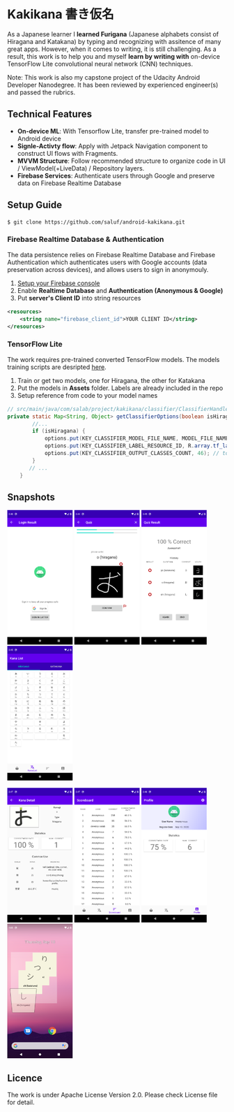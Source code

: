 # Kakikana 書き仮名
As a Japanese learner I **learned Furigana** (Japanese alphabets consist of Hiragana and Katakana) by typing and recognizing with assitence of many great apps. However, when it comes to writing, it is still challenging. As a result, this work is to help you and myself **learn by writing with** on-device TensorFlow Lite convolutional neural network (CNN) techniques. 

Note: This work is also my capstone project of the Udacity Android Developer Nanodegree. It has been reviewed by experienced engineer(s) and passed the rubrics.

## Technical Features

- **On-device ML**: With Tensorflow Lite, transfer pre-trained model to Android device
- **Signle-Activty flow**: Apply with Jetpack Navigation component to construct UI flows with Fragments.
- **MVVM Structure**: Follow recommended structure to organize code in UI / ViewModel(+LiveData) / Repository layers.
- **Firebase Services**: Authenticate users through Google and preserve data on Firebase Realtime Database

## Setup Guide

```
$ git clone https://github.com/saluf/android-kakikana.git
```

### Firebase Realtime Database & Authentication
The data persistence relies on Firebase Realtime Database and Firebase Authentication which authenticates users with Google accounts (data preservation across devices), and allows users to sign in anonymouly.

1. [Setup your Firebase console](https://firebase.google.com/docs/android/setup#console)
2. Enable **Realtime Database** and **Authentication (Anonymous & Google)**
3. Put **server's Client ID** into string resources

```xml
<resources>
    <string name="firebase_client_id">YOUR CLIENT ID</string>
</resources>
```

### TensorFlow Lite
The work requires pre-trained converted TensorFlow models. The models training scripts are desripted [here](https://github.com/saluf/ml-furigana-handwriting-recognition).

1. Train or get two models, one for Hiragana, the other for Katakana
2. Put the models in **Assets** folder. Labels are already included in the repo
3. Setup reference from code to your model names

```java
// src/main/java/com/salab/project/kakikana/classifier/ClassifierHandler.java
private static Map<String, Object> getClassifierOptions(boolean isHiragana) {
        //...
        if (isHiragana) {
            options.put(KEY_CLASSIFIER_MODEL_FILE_NAME, MODEL_FILE_NAME_HERE); // model file name
            options.put(KEY_CLASSIFIER_LABEL_RESOURCE_ID, R.array.tf_labels_hiragana); // labels location
            options.put(KEY_CLASSIFIER_OUTPUT_CLASSES_COUNT, 46); // total classification class count
        } 
       // ...
    }
```

## Snapshots
<img src="/snapshots/login.png" width="150" height="308"/>  <img src="/snapshots/quiz.png" width="150" height="308"/>   <img src="/snapshots/quiz_result.png" width="150" height="308"/>    <img src="/snapshots/kana_list.png" width="150" height="308"/>

<img src="/snapshots/kana_detail.png" width="150" height="308"/>    <img src="/snapshots/scoreboard.png" width="150" height="308"/> <img src="/snapshots/profile.png" width="150" height="308"/>    <img src="/snapshots/widget.png" width="150" height="308"/>

## Licence
The work is under Apache License Version 2.0. Please check License file for detail.
